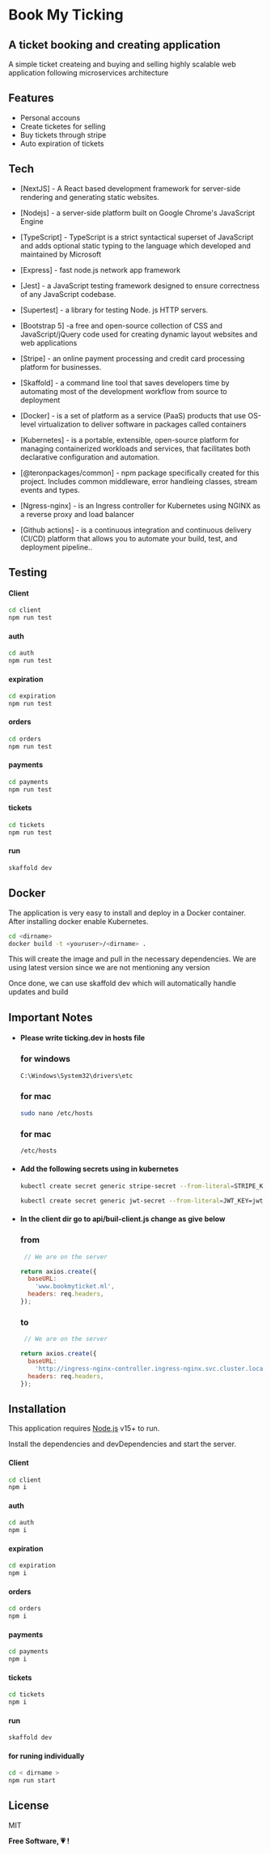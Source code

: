 # Book My Ticking
## A ticket booking and creating application 

A simple ticket createing and buying and selling highly scalable web application following 
microservices architecture

## Features

- Personal accouns 
- Create ticketes for selling 
- Buy tickets through stripe  
- Auto expiration of tickets 



## Tech

- [NextJS] - A React based development framework for server-side rendering and generating static   websites.

- [Nodejs] - a server-side platform built on Google Chrome's JavaScript Engine
- [TypeScript] - TypeScript is a strict syntactical superset of JavaScript and adds optional       static typing to the language which developed and maintained by Microsoft 

- [Express] - fast node.js network app framework

- [Jest] -  a JavaScript testing framework designed to ensure correctness of any JavaScript codebase.

- [Supertest] - a library for testing Node. js HTTP servers.

- [Bootstrap 5] -a free and open-source collection of CSS and JavaScript/jQuery      code used for creating dynamic layout websites and web applications

- [Stripe] - an online payment processing and credit card processing platform for businesses.

- [Skaffold] - a command line tool that saves developers time by automating most of the development workflow from source to deployment 

- [Docker] - is a set of platform as a service (PaaS) products that use OS-level virtualization to deliver software in packages called containers
 
- [Kubernetes] - is a portable, extensible, open-source platform for managing containerized workloads and services, that facilitates both declarative configuration and automation.

- [@teronpackages/common] -  npm package specifically created for this project. Includes common middleware, error handleing classes, stream events  and types.

- [Ngress-nginx] - is an Ingress controller for Kubernetes using NGINX as a reverse proxy and load balancer

- [Github actions] - is a continuous integration and continuous delivery (CI/CD) platform that allows you to automate your build, test, and deployment pipeline..




## Testing

#### Client 
```sh
cd client
npm run test
```
#### auth
```sh
cd auth
npm run test
```
#### expiration
```sh
cd expiration
npm run test
```
#### orders 
```sh
cd orders
npm run test
```
#### payments 
```sh
cd payments 
npm run test
```
#### tickets 
```sh
cd tickets
npm run test
```
#### run
```sh
skaffold dev
```


## Docker

The application is very easy to install and deploy in a Docker container.
After installing docker enable Kubernetes.

```sh
cd <dirname>
docker build -t <youruser>/<dirname> .
```

This will create the <dirname> image and pull in the necessary dependencies.
We are using latest version since we are not mentioning any version

Once done, we can use skaffold dev which will automatically handle updates and build 
## Important Notes 

-   #### Please write ticking.dev in hosts file 
    ### for windows
    ```sh
    C:\Windows\System32\drivers\etc
    ```
    ### for mac
    ```sh
    sudo nano /etc/hosts
    ```
    
    ### for mac
    ```sh
    /etc/hosts
    ```

-   #### Add the following secrets using in kubernetes 
    ```bash
    kubectl create secret generic stripe-secret --from-literal=STRIPE_KEY=stripe_api_key 
    ```
    ```sh
    kubectl create secret generic jwt-secret --from-literal=JWT_KEY=jwt_secret 
    ```
    
-   #### In the client dir go to api/buil-client.js change as give below 
    ### from
    ```javascript
     // We are on the server

    return axios.create({
      baseURL:
        'www.bookmyticket.ml',
      headers: req.headers,
    });
    ```
    ### to
    ```javascript
     // We are on the server

    return axios.create({
      baseURL:
        'http://ingress-nginx-controller.ingress-nginx.svc.cluster.local',
      headers: req.headers,
    });
    ```
    
## Installation

This application requires [Node.js](https://nodejs.org/) v15+ to run.

Install the dependencies and devDependencies and start the server.

#### Client 
```sh
cd client
npm i
```
#### auth
```sh
cd auth
npm i
```
#### expiration
```sh
cd expiration
npm i
```
#### orders 
```sh
cd orders
npm i
```
#### payments 
```sh
cd payments 
npm i
```
#### tickets 
```sh
cd tickets
npm i
```

#### run
```sh
skaffold dev
```

#### for runing individually
```sh
cd < dirname >
npm run start 
```


## License

MIT

**Free Software, 💗 !**

  
